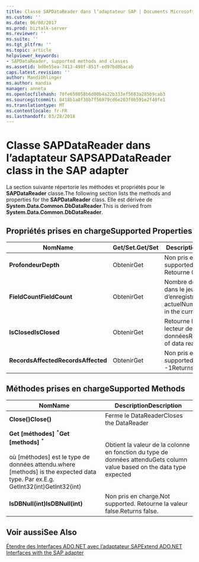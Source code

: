 ```yaml
---
title: Classe SAPDataReader dans l’adaptateur SAP | Documents Microsoft
ms.custom: ''
ms.date: 06/08/2017
ms.prod: biztalk-server
ms.reviewer: ''
ms.suite: ''
ms.tgt_pltfrm: ''
ms.topic: article
helpviewer_keywords:
- SAPDataReader, supported methods and classes
ms.assetid: bd0e55ea-7413-498f-851f-ed97bd8bacab
caps.latest.revision: ''
author: MandiOhlinger
ms.author: mandia
manager: anneta
ms.openlocfilehash: 70fe658058b6d00b4a22b333ef5683a285b9cab3
ms.sourcegitcommit: 8418b1a8f38b7f56979cd6e203f0b591e2f40fe1
ms.translationtype: MT
ms.contentlocale: fr-FR
ms.lasthandoff: 03/28/2018
---
```

# <a name="sapdatareader-class-in-the-sap-adapter"></a><span data-ttu-id="6065c-102">Classe SAPDataReader dans l’adaptateur SAP</span><span class="sxs-lookup"><span data-stu-id="6065c-102">SAPDataReader class in the SAP adapter</span></span>
<span data-ttu-id="6065c-103">La section suivante répertorie les méthodes et propriétés pour le **SAPDataReader** classe.</span><span class="sxs-lookup"><span data-stu-id="6065c-103">The following section lists the methods and properties for the **SAPDataReader** class.</span></span> <span data-ttu-id="6065c-104">Elle est dérivée de **System.Data.Common.DbDataReader**.</span><span class="sxs-lookup"><span data-stu-id="6065c-104">This is derived from **System.Data.Common.DbDataReader**.</span></span>  
  
## <a name="supported-properties"></a><span data-ttu-id="6065c-105">Propriétés prises en charge</span><span class="sxs-lookup"><span data-stu-id="6065c-105">Supported Properties</span></span>  
  
|<span data-ttu-id="6065c-106">Nom</span><span class="sxs-lookup"><span data-stu-id="6065c-106">Name</span></span>|<span data-ttu-id="6065c-107">Get/Set.</span><span class="sxs-lookup"><span data-stu-id="6065c-107">Get/Set</span></span>|<span data-ttu-id="6065c-108"> Description</span><span class="sxs-lookup"><span data-stu-id="6065c-108">Description</span></span>|  
|----------|--------------|-----------------|  
|<span data-ttu-id="6065c-109">**Profondeur**</span><span class="sxs-lookup"><span data-stu-id="6065c-109">**Depth**</span></span>|<span data-ttu-id="6065c-110">Obtenir</span><span class="sxs-lookup"><span data-stu-id="6065c-110">Get</span></span>|<span data-ttu-id="6065c-111">Non pris en charge.</span><span class="sxs-lookup"><span data-stu-id="6065c-111">Not supported.</span></span> <span data-ttu-id="6065c-112">Retourne 0.</span><span class="sxs-lookup"><span data-stu-id="6065c-112">Returns 0.</span></span>|  
|<span data-ttu-id="6065c-113">**FieldCount**</span><span class="sxs-lookup"><span data-stu-id="6065c-113">**FieldCount**</span></span>|<span data-ttu-id="6065c-114">Obtenir</span><span class="sxs-lookup"><span data-stu-id="6065c-114">Get</span></span>|<span data-ttu-id="6065c-115">Nombre de champs dans le jeu d’enregistrements actuel</span><span class="sxs-lookup"><span data-stu-id="6065c-115">Number of fields in the current record set</span></span>|  
|<span data-ttu-id="6065c-116">**IsClosed**</span><span class="sxs-lookup"><span data-stu-id="6065c-116">**IsClosed**</span></span>|<span data-ttu-id="6065c-117">Obtenir</span><span class="sxs-lookup"><span data-stu-id="6065c-117">Get</span></span>|<span data-ttu-id="6065c-118">Retourne l’état du lecteur de données</span><span class="sxs-lookup"><span data-stu-id="6065c-118">Returns status of data reader</span></span>|  
|<span data-ttu-id="6065c-119">**RecordsAffected**</span><span class="sxs-lookup"><span data-stu-id="6065c-119">**RecordsAffected**</span></span>|<span data-ttu-id="6065c-120">Obtenir</span><span class="sxs-lookup"><span data-stu-id="6065c-120">Get</span></span>|<span data-ttu-id="6065c-121">Non pris en charge.</span><span class="sxs-lookup"><span data-stu-id="6065c-121">Not supported.</span></span> <span data-ttu-id="6065c-122">Retourne -1</span><span class="sxs-lookup"><span data-stu-id="6065c-122">Returns -1</span></span>|  
  
## <a name="supported-methods"></a><span data-ttu-id="6065c-123">Méthodes prises en charge</span><span class="sxs-lookup"><span data-stu-id="6065c-123">Supported Methods</span></span>  
  
|<span data-ttu-id="6065c-124">Nom</span><span class="sxs-lookup"><span data-stu-id="6065c-124">Name</span></span>|<span data-ttu-id="6065c-125"> Description</span><span class="sxs-lookup"><span data-stu-id="6065c-125">Description</span></span>|  
|----------|-----------------|  
|<span data-ttu-id="6065c-126">**Close()**</span><span class="sxs-lookup"><span data-stu-id="6065c-126">**Close()**</span></span>|<span data-ttu-id="6065c-127">Ferme le DataReader</span><span class="sxs-lookup"><span data-stu-id="6065c-127">Closes the DataReader</span></span>|  
|<span data-ttu-id="6065c-128">**Get [méthodes]** <sup>\*</sup></span><span class="sxs-lookup"><span data-stu-id="6065c-128">**Get [methods]** <sup>\*</sup></span></span><br /><br /> <span data-ttu-id="6065c-129">où [méthodes] est le type de données attendu.</span><span class="sxs-lookup"><span data-stu-id="6065c-129">where [methods] is the expected data type.</span></span> <span data-ttu-id="6065c-130">Par ex.</span><span class="sxs-lookup"><span data-stu-id="6065c-130">E.g.</span></span> <span data-ttu-id="6065c-131">GetInt32(int)</span><span class="sxs-lookup"><span data-stu-id="6065c-131">GetInt32(int)</span></span>|<span data-ttu-id="6065c-132">Obtient la valeur de la colonne en fonction du type de données attendu</span><span class="sxs-lookup"><span data-stu-id="6065c-132">Gets column value based on the data type expected</span></span>|  
|<span data-ttu-id="6065c-133">**IsDBNull(int)**</span><span class="sxs-lookup"><span data-stu-id="6065c-133">**IsDBNull(int)**</span></span>|<span data-ttu-id="6065c-134">Non pris en charge.</span><span class="sxs-lookup"><span data-stu-id="6065c-134">Not supported.</span></span> <span data-ttu-id="6065c-135">Retourne la valeur false.</span><span class="sxs-lookup"><span data-stu-id="6065c-135">Returns false.</span></span>|  
  
## <a name="see-also"></a><span data-ttu-id="6065c-136">Voir aussi</span><span class="sxs-lookup"><span data-stu-id="6065c-136">See Also</span></span>  
 [<span data-ttu-id="6065c-137">Étendre des Interfaces ADO.NET avec l’adaptateur SAP</span><span class="sxs-lookup"><span data-stu-id="6065c-137">Extend ADO.NET Interfaces with the SAP adapter</span></span>](../../adapters-and-accelerators/adapter-sap/extend-ado-net-interfaces-with-the-sap-adapter.md)